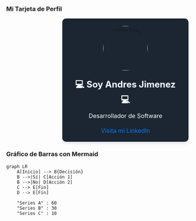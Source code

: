 ### Mi Tarjeta de Perfil

<div style="display: block; margin-left: auto; margin-right: auto; width: 40%;">
    <div style="background: #1B2632; width: 300px; padding: 20px; border-radius: 10px; box-shadow: 0 4px 8px rgba(0, 0, 0, 0.1); text-align: center; margin: auto;">
        <img src="https://media.licdn.com/dms/image/D4E03AQGz5Y-aVa1dtg/profile-displayphoto-shrink_800_800/0/1720792924537?e=1727308800&v=beta&t=sOBRRXspqfEJS70gbL2284zfW3USbwEWldoemqZGhPE" alt="Profile Image" style="width: 120px; height: 120px; border-radius: 50%; margin-bottom: 20px;">
        <h1 style="margin: 0; font-size: 24px; color: #fff;">💻 Soy Andres Jimenez 💻</h1>
        <p style="font-size: 16px; color: #ffffff; margin: 10px 0;">Desarrollador de Software</p>
        <a href="https://www.linkedin.com/in/andres-jimenez-01749322b/" target="_blank" style="text-decoration: none; color: #007bff; font-size: 16px; display: inline-block; margin-top: 10px;">Visita mi LinkedIn</a>
    </div>
</div>


### Gráfico de Barras con Mermaid

```mermaid
graph LR
    A[Inicio] --> B{Decisión}
    B -->|Sí| C[Acción 1]
    B -->|No| D[Acción 2]
    C --> E[Fin]
    D --> E[Fin]

    "Series A" : 60
    "Series B" : 30
    "Series C" : 10
